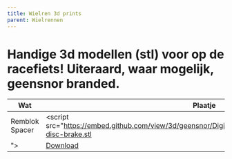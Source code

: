 ```yaml
---
title: Wielren 3d prints
parent: Wielrennen
---
```


# Handige 3d modellen (stl) voor op de racefiets! Uiteraard, waar mogelijk, geensnor branded.

| Wat | Plaatje | URL |
|-----|------|--------|
|Remblok Spacer|<script src="https://embed.github.com/view/3d/geensnor/DigitaleTuin/blob/master/assets/stl/geensnor-disc-brake.stl
"></script>|[Download](/assets/stl/geensnor-disc-brake.stl)|
